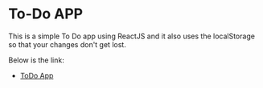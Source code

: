 # To-Do APP

This is a simple To Do app using ReactJS and it also uses the localStorage so that your changes don't get lost.

Below is the link:

- [ToDo App](https://scoobytodoapp.netlify.app/)
